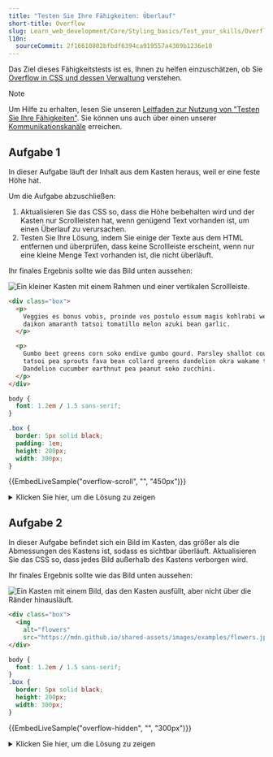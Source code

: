 ```yaml
---
title: "Testen Sie Ihre Fähigkeiten: Überlauf"
short-title: Overflow
slug: Learn_web_development/Core/Styling_basics/Test_your_skills/Overflow
l10n:
  sourceCommit: 2f16610802bfbdf6394ca919557a4369b1236e10
---
```


Das Ziel dieses Fähigkeitstests ist es, Ihnen zu helfen einzuschätzen, ob Sie [Overflow in CSS und dessen Verwaltung](/de/docs/Learn_web_development/Core/Styling_basics/Overflow) verstehen.

> [!NOTE]
> Um Hilfe zu erhalten, lesen Sie unseren [Leitfaden zur Nutzung von "Testen Sie Ihre Fähigkeiten"](/de/docs/Learn_web_development#test_your_skills). Sie können uns auch über einen unserer [Kommunikationskanäle](/de/docs/MDN/Community/Communication_channels) erreichen.

## Aufgabe 1

In dieser Aufgabe läuft der Inhalt aus dem Kasten heraus, weil er eine feste Höhe hat.

Um die Aufgabe abzuschließen:

1. Aktualisieren Sie das CSS so, dass die Höhe beibehalten wird und der Kasten nur Scrollleisten hat, wenn genügend Text vorhanden ist, um einen Überlauf zu verursachen.
2. Testen Sie Ihre Lösung, indem Sie einige der Texte aus dem HTML entfernen und überprüfen, dass keine Scrollleiste erscheint, wenn nur eine kleine Menge Text vorhanden ist, die nicht überläuft.

Ihr finales Ergebnis sollte wie das Bild unten aussehen:

![Ein kleiner Kasten mit einem Rahmen und einer vertikalen Scrollleiste.](mdn-overflow1.png)

```html live-sample___overflow-scroll
<div class="box">
  <p>
    Veggies es bonus vobis, proinde vos postulo essum magis kohlrabi welsh onion
    daikon amaranth tatsoi tomatillo melon azuki bean garlic.
  </p>

  <p>
    Gumbo beet greens corn soko endive gumbo gourd. Parsley shallot courgette
    tatsoi pea sprouts fava bean collard greens dandelion okra wakame tomato.
    Dandelion cucumber earthnut pea peanut soko zucchini.
  </p>
</div>
```

```css live-sample___overflow-scroll
body {
  font: 1.2em / 1.5 sans-serif;
}

.box {
  border: 5px solid black;
  padding: 1em;
  height: 200px;
  width: 300px;
}
```

{{EmbedLiveSample("overflow-scroll", "", "450px")}}

<details>
<summary>Klicken Sie hier, um die Lösung zu zeigen</summary>

Sie sollten `overflow: auto` hinzufügen, sodass der Kasten nur dann Scrollleisten erhält, wenn der Inhalt zu groß ist:

```css
.box {
  overflow: auto;
}
```

</details>

## Aufgabe 2

In dieser Aufgabe befindet sich ein Bild im Kasten, das größer als die Abmessungen des Kastens ist, sodass es sichtbar überläuft. Aktualisieren Sie das CSS so, dass jedes Bild außerhalb des Kastens verborgen wird.

Ihr finales Ergebnis sollte wie das Bild unten aussehen:

![Ein Kasten mit einem Bild, das den Kasten ausfüllt, aber nicht über die Ränder hinausläuft.](mdn-overflow2.png)

```html live-sample___overflow-hidden
<div class="box">
  <img
    alt="flowers"
    src="https://mdn.github.io/shared-assets/images/examples/flowers.jpg" />
</div>
```

```css live-sample___overflow-hidden
body {
  font: 1.2em / 1.5 sans-serif;
}
.box {
  border: 5px solid black;
  height: 200px;
  width: 300px;
}
```

{{EmbedLiveSample("overflow-hidden", "", "300px")}}

<details>
<summary>Klicken Sie hier, um die Lösung zu zeigen</summary>

Sie sollten `overflow: hidden` zum `.box`-Selektor hinzufügen:

```css
.box {
  overflow: hidden;
}
```

</details>
